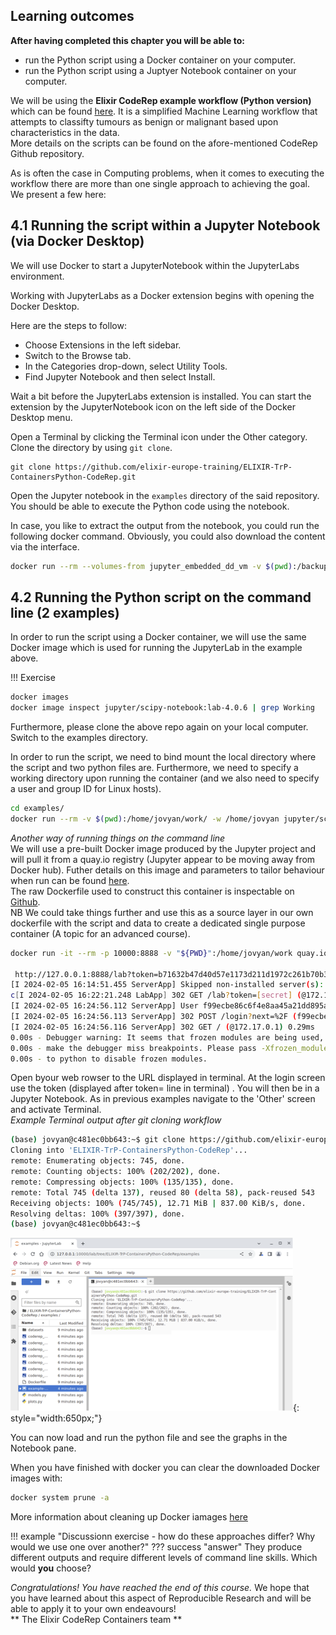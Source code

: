 ## Learning outcomes

**After having completed this chapter you will be able to:**

- run the Python script using a Docker container on your computer.
- run the Python script using a Juptyer Notebook container on your computer.

We will be using the **Elixir CodeRep example workflow (Python version)** which can be found [here](https://github.com/elixir-europe-training/ELIXIR-TrP-CodeRep-Example-Python/tree/main). It is a simplified Machine Learning workflow that attempts to classifty 
tumours as benign or malignant based upon characteristics in the data.     
More details on the scripts can be found on the afore-mentioned CodeRep Github repository.   

As is often the case in Computing problems, when it comes to executing the workflow there are more than one single approach to 
achieving the goal. We present a few here:   

## 4.1 Running the script within a Jupyter Notebook (via Docker Desktop)

We will use Docker to start a JupyterNotebook within the JupyterLabs environment.

Working with JupyterLabs as a Docker extension begins with opening the Docker Desktop. 

Here are the steps to follow:

- Choose Extensions in the left sidebar.
- Switch to the Browse tab.
- In the Categories drop-down, select Utility Tools.
- Find Jupyter Notebook and then select Install.

Wait a bit before the JupyterLabs extension is installed. You can start the extension by the JupyterNotebook icon on the left side of the Docker Desktop menu.

Open a Terminal by clicking the Terminal icon under the Other category. Clone the directory by using `git clone`.
```
git clone https://github.com/elixir-europe-training/ELIXIR-TrP-ContainersPython-CodeRep.git
```

Open the Jupyter notebook in the `examples` directory of the said repository. You should be able to execute the Python code using the notebook.

In case, you like to extract the output from the notebook, you could run the following docker command. Obviously, you could also download the content via the interface.

```sh
docker run --rm --volumes-from jupyter_embedded_dd_vm -v $(pwd):/backup ubuntu tar cvf /backup/backup.tar /home/jovyan/work
```

## 4.2 Running the Python script on the command line (2 examples)

In order to run the script using a Docker container, we will use the same Docker image which is used for running the JupyterLab in the example above.

!!! Exercise

```sh
docker images
docker image inspect jupyter/scipy-notebook:lab-4.0.6 | grep Working
```

Furthermore, please clone the above repo again on your local computer. Switch to the examples directory.

In order to run the script, we need to bind mount the local directory where the script and two python files are. Furthermore, we need to specify a working directory upon running the container (and we also need to specify a user and group ID for Linux hosts).

```sh
cd examples/
docker run --rm -v $(pwd):/home/jovyan/work/ -w /home/jovyan jupyter/scipy-notebook:lab-4.0.6 python codereppy_min_batch.py
```
_Another way of running things on the command line_   
We will use a pre-built Docker image produced by the Jupyter project and will pull it from a quay.io registry (Jupyter appear to be moving away from Docker hub). Futher details on this image and parameters to tailor behaviour when run can be found [here](https://jupyter-docker-stacks.readthedocs.io/en/latest/).       
The raw Dockerfile used to construct this container is inspectable on [Github](https://github.com/jupyter/docker-stacks/blob/main/images/datascience-notebook/Dockerfile#L48 ).    
NB We could take things further and use this as a source layer in our own dockerfile with the script and data to create a dedicated single purpose container (A topic for an advanced course).    

```sh
docker run -it --rm -p 10000:8888 -v "${PWD}":/home/jovyan/work quay.io/jupyter/datascience-notebook:2024-01-15

 http://127.0.0.1:8888/lab?token=b71632b47d40d57e1173d211d1972c261b70b3bc4d503f50
[I 2024-02-05 16:14:51.455 ServerApp] Skipped non-installed server(s): bash-language-server, dockerfile-language-server-nodejs, javascript-typescript-langserver, jedi-language-server, julia-language-server, pyright, python-language-server, python-lsp-server, r-languageserver, sql-language-server, texlab, typescript-language-server, unified-language-server, vscode-css-languageserver-bin, vscode-html-languageserver-bin, vscode-json-languageserver-bin, yaml-language-server
c[I 2024-02-05 16:22:21.248 LabApp] 302 GET /lab?token=[secret] (@172.17.0.1) 1.28ms
[I 2024-02-05 16:24:56.112 ServerApp] User f99ecbe86c6f4e8aa45a21dd895ac41f logged in.
[I 2024-02-05 16:24:56.113 ServerApp] 302 POST /login?next=%2F (f99ecbe86c6f4e8aa45a21dd895ac41f@172.17.0.1) 2.04ms
[I 2024-02-05 16:24:56.116 ServerApp] 302 GET / (@172.17.0.1) 0.29ms
0.00s - Debugger warning: It seems that frozen modules are being used, which may
0.00s - make the debugger miss breakpoints. Please pass -Xfrozen_modules=off
0.00s - to python to disable frozen modules.
```

Open byour web rowser to the URL displayed in terminal. At the login screen use the token (displayed after token= line in terminal)   .
You will then be in a Jupyter Notebook. As in previous examples navigate to the 'Other' screen and activate Terminal.          
_Example Terminal output after git cloning workflow_   
``` sh
(base) jovyan@c481ec0bb643:~$ git clone https://github.com/elixir-europe-training/ELIXIR-TrP-ContainersPython-CodeRep.git
Cloning into 'ELIXIR-TrP-ContainersPython-CodeRep'...
remote: Enumerating objects: 745, done.
remote: Counting objects: 100% (202/202), done.
remote: Compressing objects: 100% (135/135), done.
remote: Total 745 (delta 137), reused 80 (delta 58), pack-reused 543
Receiving objects: 100% (745/745), 12.71 MiB | 837.00 KiB/s, done.
Resolving deltas: 100% (397/397), done.
(base) jovyan@c481ec0bb643:~$
```   

![Docker Dance](./../assets/images/docker-jup-nb.png){: style="width:650px;"}    

You can now load and run the python file and see the graphs in the Notebook pane.    

When you have finished with docker you can clear the downloaded Docker images with:
``` sh
docker system prune -a
```
More information about cleaning up Docker iamages [here](https://www.freecodecamp.org/news/how-to-remove-all-docker-images-a-docker-cleanup-guide/)   

!!! example "Discussionn exercise - how do these approaches differ? Why would we use one over another?"
    ??? success "answer"
        They produce different outputs and require different levels of command line skills. Which would **you** choose?      
    

_Congratulations! You have reached the end of this course._ 
We hope that you have learned about this aspect of Reproducible Research and will be able to apply it to your own endeavours!    
** The Elixir CodeRep Containers team **    

